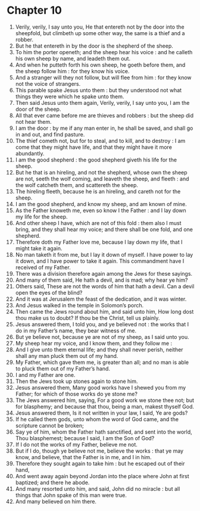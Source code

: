 # Chapter 10

1. Verily, verily, I say unto you, He that entereth not by the door into the sheepfold, but climbeth up some other way, the same is a thief and a robber.
2. But he that entereth in by the door is the shepherd of the sheep.
3. To him the porter openeth; and the sheep hear his voice : and he calleth his own sheep by name, and leadeth them out.
4. And when he putteth forth his own sheep, he goeth before them, and the sheep follow him : for they know his voice.
5. And a stranger will they not follow, but will flee from him : for they know not the voice of strangers.
6. This parable spake Jesus unto them : but they understood not what things they were which he spake unto them.
7. Then said Jesus unto them again, Verily, verily, I say unto you, I am the door of the sheep.
8. All that ever came before me are thieves and robbers : but the sheep did not hear them.
9. I am the door : by me if any man enter in, he shall be saved, and shall go in and out, and find pasture.
10. The thief cometh not, but for to steal, and to kill, and to destroy : I am come that they might have life, and that they might have it more abundantly.
11. I am the good shepherd : the good shepherd giveth his life for the sheep.
12. But he that is an hireling, and not the shepherd, whose own the sheep are not, seeth the wolf coming, and leaveth the sheep, and fleeth : and the wolf catcheth them, and scattereth the sheep.
13. The hireling fleeth, because he is an hireling, and careth not for the sheep.
14. I am the good shepherd, and know my sheep, and am known of mine.
15. As the Father knoweth me, even so know I the Father : and I lay down my life for the sheep.
16. And other sheep I have, which are not of this fold : them also I must bring, and they shall hear my voice; and there shall be one fold, and one shepherd.
17. Therefore doth my Father love me, because I lay down my life, that I might take it again.
18. No man taketh it from me, but I lay it down of myself. I have power to lay it down, and I have power to take it again. This commandment have I received of my Father.
19. There was a division therefore again among the Jews for these sayings.
20. And many of them said, He hath a devil, and is mad; why hear ye him?
21. Others said, These are not the words of him that hath a devil. Can a devil open the eyes of the blind?
22. And it was at Jerusalem the feast of the dedication, and it was winter.
23. And Jesus walked in the temple in Solomon’s porch.
24. Then came the Jews round about him, and said unto him, How long dost thou make us to doubt? If thou be the Christ, tell us plainly.
25. Jesus answered them, I told you, and ye believed not : the works that I do in my Father’s name, they bear witness of me.
26. But ye believe not, because ye are not of my sheep, as I said unto you.
27. My sheep hear my voice, and I know them, and they follow me :
28. And I give unto them eternal life; and they shall never perish, neither shall any man pluck them out of my hand.
29. My Father, which gave them me, is greater than all; and no man is able to pluck them out of my Father’s hand.
30. I and my Father are one.
31. Then the Jews took up stones again to stone him.
32. Jesus answered them, Many good works have I shewed you from my Father; for which of those works do ye stone me?
33. The Jews answered him, saying, For a good work we stone thee not; but for blasphemy; and because that thou, being a man, makest thyself God.
34. Jesus answered them, Is it not written in your law, I said, Ye are gods?
35. If he called them gods, unto whom the word of God came, and the scripture cannot be broken;
36. Say ye of him, whom the Father hath sanctified, and sent into the world, Thou blasphemest; because I said, I am the Son of God?
37. If I do not the works of my Father, believe me not.
38. But if I do, though ye believe not me, believe the works : that ye may know, and believe, that the Father is in me, and I in him.
39. Therefore they sought again to take him : but he escaped out of their hand,
40. And went away again beyond Jordan into the place where John at first baptized; and there he abode.
41. And many resorted unto him, and said, John did no miracle : but all things that John spake of this man were true.
42. And many believed on him there.

